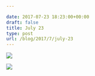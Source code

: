 ```yaml
---

date: 2017-07-23 18:23:00+00:00
draft: false
title: July 23
type: post
url: /blog/2017/7/july-23
---
```




  
   ![](/images/2017-07-23-20177july-23/IMG_1926.jpg)

  

  
   ![](/images/2017-07-23-20177july-23/IMG_1927.JPG)

  


